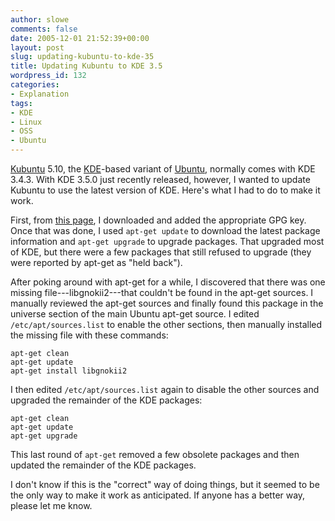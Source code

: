 ```yaml
---
author: slowe
comments: false
date: 2005-12-01 21:52:39+00:00
layout: post
slug: updating-kubuntu-to-kde-35
title: Updating Kubuntu to KDE 3.5
wordpress_id: 132
categories:
- Explanation
tags:
- KDE
- Linux
- OSS
- Ubuntu
---
```


[Kubuntu](http://kubuntu.org/) 5.10, the [KDE](http://www.kde.org/)-based variant of [Ubuntu](http://www.ubuntulinux.org/), normally comes with KDE 3.4.3. With KDE 3.5.0 just recently released, however, I wanted to update Kubuntu to use the latest version of KDE. Here's what I had to do to make it work.

First, from [this page](http://kubuntu.org/announcements/kde-35.php), I downloaded and added the appropriate GPG key. Once that was done, I used `apt-get update` to download the latest package information and `apt-get upgrade` to upgrade packages. That upgraded most of KDE, but there were a few packages that still refused to upgrade (they were reported by apt-get as "held back").

After poking around with apt-get for a while, I discovered that there was one missing file---libgnokii2---that couldn't be found in the apt-get sources. I manually reviewed the apt-get sources and finally found this package in the universe section of the main Ubuntu apt-get source. I edited `/etc/apt/sources.list` to enable the other sections, then manually installed the missing file with these commands:

    apt-get clean  
    apt-get update  
    apt-get install libgnokii2

I then edited `/etc/apt/sources.list` again to disable the other sources and upgraded the remainder of the KDE packages:

    apt-get clean  
    apt-get update  
    apt-get upgrade

This last round of `apt-get` removed a few obsolete packages and then updated the remainder of the KDE packages.

I don't know if this is the "correct" way of doing things, but it seemed to be the only way to make it work as anticipated. If anyone has a better way, please let me know.
